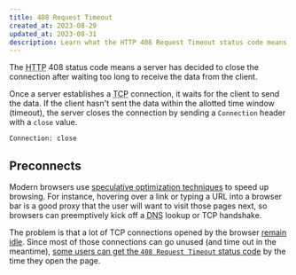 ```yaml
---
title: 408 Request Timeout
created_at: 2023-08-29
updated_at: 2023-08-31
description: Learn what the HTTP 408 Request Timeout status code means and how it relates to the speculative optimization used by modern browsers.
---
```


The <abbr title="Hypertext Transfer Protocol">HTTP</abbr> 408 status code means a server has decided to close the connection after waiting too long to receive the data from the client.

Once a server establishes a <abbr title="Transmission Control Protocol">TCP</abbr> connection, it waits for the client to send the data. If the client hasn't sent the data within the allotted time window (timeout), the server closes the connection by sending a `Connection` header with a `close` value.

    Connection: close

## Preconnects

Modern browsers use <a href="https://www.igvita.com/posa/high-performance-networking-in-google-chrome/#predictor" target="_blank" rel="noopener">speculative optimization techniques</a> to speed up browsing. For instance, hovering over a link or typing a URL into a browser bar is a good proxy that the user will want to visit those pages next, so browsers can preemptively kick off a <abbr title="Domain Name System">DNS</abbr> lookup or TCP handshake.

The problem is that a lot of TCP connections opened by the browser <a href="https://bugs.chromium.org/p/chromium/issues/detail?id=85229" target="_blank" rel="noopener">remain idle</a>. Since most of those connections can go unused (and time out in the meantime), <a href="https://bugs.chromium.org/p/chromium/issues/detail?id=377581" target="_blank" rel="noopener">some users can get the `408 Request Timeout` status code</a> by the time they open the page.
